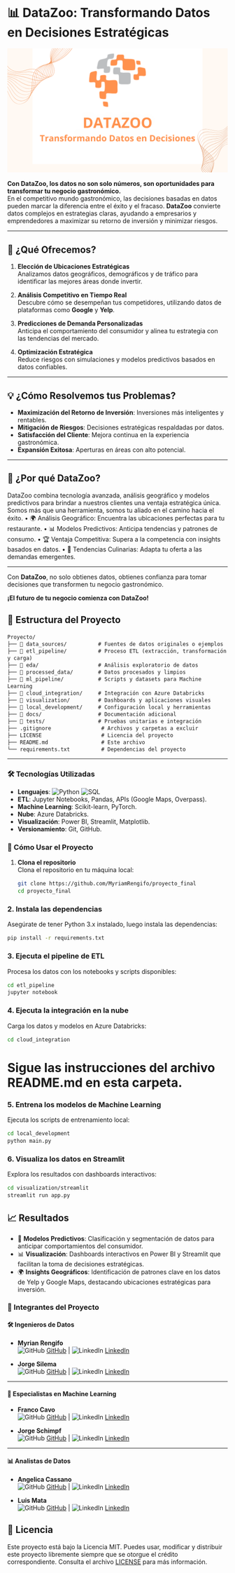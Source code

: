 
# 📊 DataZoo: Transformando Datos en Decisiones Estratégicas

![DataZoo](https://github.com/MyriamRengifo/proyecto_final/blob/Main/imagenes/logos/logo%20datazoo.png?raw=true)


**Con DataZoo, los datos no son solo números, son oportunidades para transformar tu negocio gastronómico.**  
En el competitivo mundo gastronómico, las decisiones basadas en datos pueden marcar la diferencia entre el éxito y el fracaso. **DataZoo** convierte datos complejos en estrategias claras, ayudando a empresarios y emprendedores a maximizar su retorno de inversión y minimizar riesgos.

---

## 🚀 ¿Qué Ofrecemos?

1. **Elección de Ubicaciones Estratégicas**  
   Analizamos datos geográficos, demográficos y de tráfico para identificar las mejores áreas donde invertir.  

2. **Análisis Competitivo en Tiempo Real**  
   Descubre cómo se desempeñan tus competidores, utilizando datos de plataformas como **Google** y **Yelp**.  

3. **Predicciones de Demanda Personalizadas**  
   Anticipa el comportamiento del consumidor y alinea tu estrategia con las tendencias del mercado.  

4. **Optimización Estratégica**  
   Reduce riesgos con simulaciones y modelos predictivos basados en datos confiables.

---

## 💡 ¿Cómo Resolvemos tus Problemas?

- **Maximización del Retorno de Inversión**: Inversiones más inteligentes y rentables.  
- **Mitigación de Riesgos**: Decisiones estratégicas respaldadas por datos.  
- **Satisfacción del Cliente**: Mejora continua en la experiencia gastronómica.  
- **Expansión Exitosa**: Aperturas en áreas con alto potencial.

---

## 🌟 ¿Por qué DataZoo?

DataZoo combina tecnología avanzada, análisis geográfico y modelos predictivos para brindar a nuestros clientes una ventaja estratégica única. Somos más que una herramienta, somos tu aliado en el camino hacia el éxito.
•	🌍 Análisis Geográfico: Encuentra las ubicaciones perfectas para tu restaurante.
•	📊 Modelos Predictivos: Anticipa tendencias y patrones de consumo.
•	🏆 Ventaja Competitiva: Supera a la competencia con insights basados en datos.
•	🍴 Tendencias Culinarias: Adapta tu oferta a las demandas emergentes.


---

Con **DataZoo**, no solo obtienes datos, obtienes confianza para tomar decisiones que transformen tu negocio gastronómico.  

**¡El futuro de tu negocio comienza con DataZoo!**

## 📂 Estructura del Proyecto

```plaintext
Proyecto/
├── 📁 data_sources/          # Fuentes de datos originales o ejemplos
├── 📁 etl_pipeline/          # Proceso ETL (extracción, transformación y carga)
├── 📁 eda/                   # Análisis exploratorio de datos
├── 📁 processed_data/        # Datos procesados y limpios
├── 📁 ml_pipeline/           # Scripts y datasets para Machine Learning
├── 📁 cloud_integration/     # Integración con Azure Databricks
├── 📁 visualization/         # Dashboards y aplicaciones visuales
├── 📁 local_development/     # Configuración local y herramientas
├── 📁 docs/                  # Documentación adicional
├── 📁 tests/                 # Pruebas unitarias e integración
├── .gitignore                # Archivos y carpetas a excluir
├── LICENSE                   # Licencia del proyecto
├── README.md                 # Este archivo
└── requirements.txt          # Dependencias del proyecto
````
---

### 🛠️ Tecnologías Utilizadas

- **Lenguajes**: ![Python](https://img.shields.io/badge/-Python-blue) ![SQL](https://img.shields.io/badge/-SQL-lightgrey)  
- **ETL**: Jupyter Notebooks, Pandas, APIs (Google Maps, Overpass).  
- **Machine Learning**: Scikit-learn, PyTorch.  
- **Nube**: Azure Databricks.  
- **Visualización**: Power BI, Streamlit, Matplotlib.  
- **Versionamiento**: Git, GitHub.


### 🚀 Cómo Usar el Proyecto

1. **Clona el repositorio**  
   Clona el repositorio en tu máquina local:
   ```bash
   git clone https://github.com/MyriamRengifo/proyecto_final
   cd proyecto_final

### 2. Instala las dependencias
Asegúrate de tener Python 3.x instalado, luego instala las dependencias:
```bash
pip install -r requirements.txt
```
### 3. Ejecuta el pipeline de ETL
Procesa los datos con los notebooks y scripts disponibles:
```bash
cd etl_pipeline
jupyter notebook
````

### 4. Ejecuta la integración en la nube
Carga los datos y modelos en Azure Databricks:
```bash
cd cloud_integration
````
# Sigue las instrucciones del archivo README.md en esta carpeta.

### 5. Entrena los modelos de Machine Learning
Ejecuta los scripts de entrenamiento local:
```bash
cd local_development
python main.py
```
### 6. Visualiza los datos en Streamlit
Explora los resultados con dashboards interactivos:
```bash
cd visualization/streamlit
streamlit run app.py
```

## 📈 Resultados

- 🚀 **Modelos Predictivos**: Clasificación y segmentación de datos para anticipar comportamientos del consumidor.  
- 📊 **Visualización**: Dashboards interactivos en Power BI y Streamlit que facilitan la toma de decisiones estratégicas.  
- 🌍 **Insights Geográficos**: Identificación de patrones clave en los datos de Yelp y Google Maps, destacando ubicaciones estratégicas para inversión.  

### 👥 Integrantes del Proyecto

#### **🛠️ Ingenieros de Datos**
- **Myrian Rengifo**  
  ![GitHub](https://img.shields.io/badge/-GitHub-181717?logo=github&logoColor=white&style=flat-square) [GitHub](https://github.com/MyriamRengifo) | 
  ![LinkedIn](https://img.shields.io/badge/-LinkedIn-0077B5?logo=linkedin&logoColor=white&style=flat-square) [LinkedIn](http://www.linkedin.com/in/myriamrengifomendoza-coordinadoradministrativo)

- **Jorge Silema**  
  ![GitHub](https://img.shields.io/badge/-GitHub-181717?logo=github&logoColor=white&style=flat-square) [GitHub](https://github.com/marialopez) | 
  ![LinkedIn](https://img.shields.io/badge/-LinkedIn-0077B5?logo=linkedin&logoColor=white&style=flat-square) [LinkedIn](https://www.linkedin.com/in/marialopez/)

---

#### **🤖 Especialistas en Machine Learning**
- **Franco Cavo**  
  ![GitHub](https://img.shields.io/badge/-GitHub-181717?logo=github&logoColor=white&style=flat-square) [GitHub](https://github.com/FrancoCavo) | 
  ![LinkedIn](https://img.shields.io/badge/-LinkedIn-0077B5?logo=linkedin&logoColor=white&style=flat-square) [LinkedIn](https://www.linkedin.com/in/francoeliascavo)

- **Jorge Schimpf**  
  ![GitHub](https://img.shields.io/badge/-GitHub-181717?logo=github&logoColor=white&style=flat-square) [GitHub](https://github.com/JorgeLuisSR) | 
  ![LinkedIn](https://img.shields.io/badge/-LinkedIn-0077B5?logo=linkedin&logoColor=white&style=flat-square) [LinkedIn](https://www.linkedin.com/in/jorgeluisschimpfrodriguez/)

---

#### **📊 Analistas de Datos**
- **Angelica Cassano**  
  ![GitHub](https://img.shields.io/badge/-GitHub-181717?logo=github&logoColor=white&style=flat-square) [GitHub](https://github.com/Halsey26) | 
  ![LinkedIn](https://img.shields.io/badge/-LinkedIn-0077B5?logo=linkedin&logoColor=white&style=flat-square) [LinkedIn](https://www.linkedin.com/in/angelica-cassano/)

- **Luis Mata**  
  ![GitHub](https://img.shields.io/badge/-GitHub-181717?logo=github&logoColor=white&style=flat-square) [GitHub](https://github.com/) | 
  ![LinkedIn](https://img.shields.io/badge/-LinkedIn-0077B5?logo=linkedin&logoColor=white&style=flat-square) [LinkedIn](https://www.linkedin.com/in/matasanchez999/)

  
## 📝 Licencia

Este proyecto está bajo la Licencia MIT. Puedes usar, modificar y distribuir este proyecto libremente siempre que se otorgue el crédito correspondiente. Consulta el archivo [LICENSE](./LICENSE) para más información.
